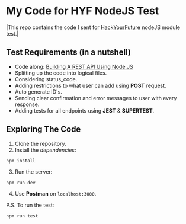 # My Code for HYF NodeJS Test

|This repo contains the code I sent for [HackYourFuture](https://www.hackyourfuture.net/) nodeJS module test.|

## Test Requirements (in a nutshell)

* Code along: [Building A REST API Using Node.JS](https://www.youtube.com/watch?v=coyUaGdGqp8)
* Splitting up the code into logical files.
* Considering status_code.
* Adding restrictions to what user can add using **POST** request.
* Auto generate ID's.
* Sending clear confirmation and error messages to user with every response.
* Adding tests for all endpoints using **JEST** & **SUPERTEST**.

## Exploring The Code

1. Clone the repository.
2. Install the *dependencies*:
  ```
  npm install
  ```
3. Run the server:
  ```
  npm run dev
  ```
4. Use **Postman** on `localhost:3000`.

P.S. To run the test:
 ```
 npm run test
 ```
